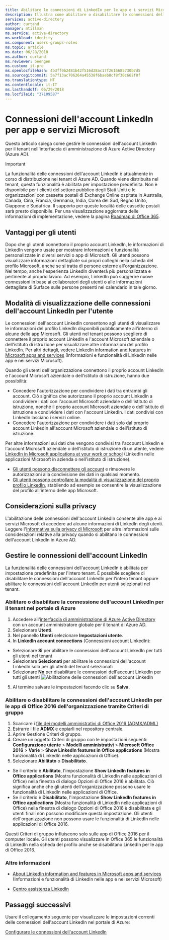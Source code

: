```yaml
---
title: Abilitare le connessioni di LinkedIn per le app e i servizi Microsoft in Azure Active Directory | Microsoft Docs
description: Illustra come abilitare o disabilitare le connessioni dell'account LinkedIn per le app Microsoft in Azure Active Directory
services: active-directory
author: curtand
manager: mtillman
ms.service: active-directory
ms.workload: identity
ms.component: users-groups-roles
ms.topic: article
ms.date: 06/28/2018
ms.author: curtand
ms.reviewer: beengen
ms.custom: it-pro
ms.openlocfilehash: 4b3ff0b2481b42f516d28ac17f2616685730b7d5
ms.sourcegitcommit: 5a7f13ac706264a45538f6baeb8cf8f30c662f8f
ms.translationtype: HT
ms.contentlocale: it-IT
ms.lasthandoff: 06/29/2018
ms.locfileid: "37109587"
---
```

# <a name="linkedin-account-connections-for-microsoft-apps-and-services"></a>Connessioni dell'account LinkedIn per app e servizi Microsoft
Questo articolo spiega come gestire le connessioni dell'account LinkedIn per il tenant nell'interfaccia di amministrazione di Azure Active Directory (Azure AD). 

> [!IMPORTANT]
> La funzionalità delle connessioni dell'account LinkedIn è attualmente in corso di distribuzione nei tenant di Azure AD. Quando viene distribuita nel tenant, questa funzionalità è abilitata per impostazione predefinita. Non è disponibile per i clienti del settore pubblico degli Stati Uniti e le organizzazioni con cassette postali di Exchange Online ospitate in Australia, Canada, Cina, Francia, Germania, India, Corea del Sud, Regno Unito, Giappone e Sudafrica. Il supporto per queste località delle cassette postali sarà presto disponibile.  Per una visualizzazione aggiornata delle informazioni di implementazione, vedere la pagina [Roadmap di Office 365](https://products.office.com/business/office-365-roadmap?filters=%26freeformsearch=linkedin#abc).

## <a name="benefit-to-users"></a>Vantaggi per gli utenti
Dopo che gli utenti connettono il proprio account LinkedIn, le informazioni di LinkedIn vengono usate per mostrare informazioni e funzionalità personalizzate in diversi servizi o app di Microsoft. Gli utenti possono visualizzare informazioni dettagliate sui propri colleghi nella scheda del profilo Microsoft, anche se si tratta di persone esterne all'organizzazione. Nel tempo, anche l'esperienza LinkedIn diventerà più personalizzata e pertinente al proprio lavoro. Ad esempio, LinkedIn può suggerire nuove connessioni in base ai collaboratori degli utenti o alle informazioni dettagliate di Surface sulle persone presenti nel calendario in tale giorno.

## <a name="how-linkedin-account-connections-appear-to-the-user"></a>Modalità di visualizzazione delle connessioni dell'account LinkedIn per l'utente
Le connessioni dell'account LinkedIn consentono agli utenti di visualizzare le informazioni del profilo LinkedIn disponibili pubblicamente all'interno di alcune delle app Microsoft. Gli utenti nel tenant possono scegliere di connettere il proprio account LinkedIn e l'account Microsoft aziendale o dell'istituto di istruzione per visualizzare altre informazioni del profilo LinkedIn. Per altri dettagli, vedere [LinkedIn information and features in Microsoft apps and services](https://go.microsoft.com/fwlink/?linkid=850740) (Informazioni e funzionalità di LinkedIn nelle app e nei servizi Microsoft).

Quando gli utenti dell'organizzazione connettono il proprio account LinkedIn e l'account Microsoft aziendale o dell'istituto di istruzione, hanno due possibilità: 
* Concedere l'autorizzazione per condividere i dati tra entrambi gli account. Ciò significa che autorizzano il proprio account LinkedIn a condividere i dati con l'account Microsoft aziendale o dell'istituto di istruzione, nonché il proprio account Microsoft aziendale o dell'istituto di istruzione a condividere i dati con l'account LinkedIn. I dati condivisi con LinkedIn lasciano i servizi online. 
* Concedere l'autorizzazione per condividere i dati solo dal proprio account LinkedIn all'account Microsoft aziendale o dell'istituto di istruzione.

Per altre informazioni sui dati che vengono condivisi tra l'account LinkedIn e l'account Microsoft aziendale o dell'istituto di istruzione di un utente, vedere [LinkedIn in Microsoft applications at your work or school](https://www.linkedin.com/help/linkedin/answer/84077) (LinkedIn nelle applicazioni Microsoft in azienda o nell'istituto di istruzione). 
* [Gli utenti possono disconnettere gli account](https://www.linkedin.com/help/linkedin/answer/85097) e rimuovere le autorizzazioni alla condivisione dei dati in qualsiasi momento. 
* [Gli utenti possono controllare la modalità di visualizzazione del proprio profilo LinkedIn](https://www.linkedin.com/help/linkedin/answer/83), stabilendo ad esempio se consentire la visualizzazione del profilo all'interno delle app Microsoft.

## <a name="privacy-considerations"></a>Considerazioni sulla privacy
L'abilitazione delle connessioni dell'account LinkedIn consente alle app e ai servizi Microsoft di accedere ad alcune informazioni di LinkedIn degli utenti. Leggere l'[Informativa sulla privacy di Microsoft](https://privacy.microsoft.com/privacystatement/) per altre informazioni sulle considerazioni relative alla privacy quando si abilitano le connessioni dell'account LinkedIn in Azure AD. 

## <a name="manage-linkedin-account-connections"></a>Gestire le connessioni dell'account LinkedIn
La funzionalità delle connessioni dell'account LinkedIn è abilitata per impostazione predefinita per l'intero tenant. È possibile scegliere di disabilitare le connessioni dell'account LinkedIn per l'intero tenant oppure abilitare le connessioni dell'account LinkedIn per utenti selezionati nel tenant. 

### <a name="enable-or-disable-linkedin-account-connection-for-your-tenant-in-the-azure-portal"></a>Abilitare o disabilitare la connessione dell'account LinkedIn per il tenant nel portale di Azure

1. Accedere all'[interfaccia di amministrazione di Azure Active Directory](https://aad.portal.azure.com/) con un account amministratore globale per il tenant di Azure AD.
2. Selezionare **Utenti**.
3. Nel pannello **Utenti** selezionare **Impostazioni utente**.
4. In **LinkedIn account connections** (Connessioni account LinkedIn):
  * Selezionare **Sì** per abilitare le connessioni dell'account LinkedIn per tutti gli utenti nel tenant
  * Selezionare **Selezionati** per abilitare le connessioni dell'account LinkedIn solo per gli utenti del tenant selezionati
  * Selezionare **No** per disabilitare le connessioni dell'account LinkedIn per tutti gli utenti ![Abilitazione delle connessioni dell'account LinkedIn](./media/linkedin-integration/linkedin-integration.png)
5. Al termine salvare le impostazioni facendo clic su **Salva**.

### <a name="enable-or-disable-linkedin-account-connections-for-your-organizations-office-2016-apps-using-group-policy"></a>Abilitare o disabilitare le connessioni dell'account LinkedIn per le app di Office 2016 dell'organizzazione tramite Criteri di gruppo

1. Scaricare i [file dei modelli amministrativi di Office 2016 (ADMX/ADML)](https://www.microsoft.com/download/details.aspx?id=49030)
2. Estrarre i file **ADMX** e copiarli nel repository centrale.
3. Aprire Gestione Criteri di gruppo.
4. Creare un oggetto Criteri di gruppo con le impostazioni seguenti: **Configurazione utente** > **Modelli amministrativi** > **Microsoft Office 2016** > **Varie** > **Show LinkedIn features in Office applications** (Mostra funzionalità di LinkedIn nelle applicazioni di Office).
5. Selezionare **Abilitato** o **Disabilitato**.
  * Se il criterio è **Abilitato**, l'impostazione **Show LinkedIn features in Office applications** (Mostra funzionalità di LinkedIn nelle applicazioni di Office) nella finestra di dialogo Opzioni di Office 2016 è abilitata. Ciò significa anche che gli utenti dell'organizzazione possono usare le funzionalità di LinkedIn nelle applicazioni di Office.
  * Se il criterio è **Disabilitato**, l'impostazione **Show LinkedIn features in Office applications** (Mostra funzionalità di LinkedIn nelle applicazioni di Office) nella finestra di dialogo Opzioni di Office 2016 è disabilitata e gli utenti finali non possono modificare questa impostazione. Gli utenti dell'organizzazione non possono usare le funzionalità di LinkedIn nelle applicazioni di Office 2016.

Questi Criteri di gruppo influiscono solo sulle app di Office 2016 per il computer locale. Gli utenti possono visualizzare in Office 365 le funzionalità di LinkedIn nella scheda del profilo anche se disabilitano LinkedIn per le app di Office 2016. 

### <a name="learn-more"></a>Altre informazioni 
* [About LinkedIn information and features in Microsoft apps and services](https://go.microsoft.com/fwlink/?linkid=850740) (Informazioni e funzionalità di LinkedIn nelle app e nei servizi Microsoft)

* [Centro assistenza LinkedIn](https://www.linkedin.com/help/linkedin)

## <a name="next-steps"></a>Passaggi successivi
Usare il collegamento seguente per visualizzare le impostazioni correnti delle connessioni dell'account LinkedIn nel portale di Azure:

[Configurare le connessioni dell'account LinkedIn](https://aad.portal.azure.com/#blade/Microsoft_AAD_IAM/UserManagementMenuBlade/UserSettings) 